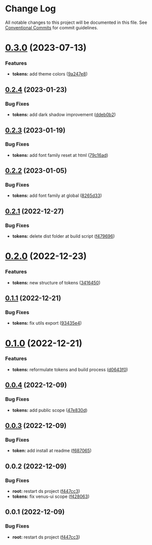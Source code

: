 # Change Log

All notable changes to this project will be documented in this file.
See [Conventional Commits](https://conventionalcommits.org) for commit guidelines.

# [0.3.0](https://github.com/rcasachi/venus/compare/@venusui/tokens@0.2.4...@venusui/tokens@0.3.0) (2023-07-13)

### Features

- **tokens:** add theme colors ([9a247e8](https://github.com/rcasachi/venus/commit/9a247e8ea0b5755c1fe328fd7bc9a7320cd43a1a))

## [0.2.4](https://github.com/rcasachi/venus/compare/@venusui/tokens@0.2.3...@venusui/tokens@0.2.4) (2023-01-23)

### Bug Fixes

- **tokens:** add dark shadow improvement ([ddeb0b2](https://github.com/rcasachi/venus/commit/ddeb0b2b5c6d1d9f2c43bb7a425271b9bdc184d1))

## [0.2.3](https://github.com/rcasachi/venus/compare/@venusui/tokens@0.2.2...@venusui/tokens@0.2.3) (2023-01-19)

### Bug Fixes

- **tokens:** add font family reset at html ([79c16ad](https://github.com/rcasachi/venus/commit/79c16ad8dca5a8fefb508c090fe90acfd115a115))

## [0.2.2](https://github.com/rcasachi/venus/compare/@venusui/tokens@0.2.1...@venusui/tokens@0.2.2) (2023-01-05)

### Bug Fixes

- **tokens:** add font family at global ([8265d33](https://github.com/rcasachi/venus/commit/8265d331234b89d9a3ac028c1e9ea357d5a36945))

## [0.2.1](https://github.com/rcasachi/venus/compare/@venusui/tokens@0.2.0...@venusui/tokens@0.2.1) (2022-12-27)

### Bug Fixes

- **tokens:** delete dist folder at build script ([f479696](https://github.com/rcasachi/venus/commit/f479696d21f60cbe7a847756d7edb916e2462699))

# [0.2.0](https://github.com/rcasachi/venus/compare/@venusui/tokens@0.1.1...@venusui/tokens@0.2.0) (2022-12-23)

### Features

- **tokens:** new structure of tokens ([3416450](https://github.com/rcasachi/venus/commit/34164507688cdb46819f9d93add279acdce3559f))

## [0.1.1](https://github.com/rcasachi/venus/compare/@venusui/tokens@0.1.0...@venusui/tokens@0.1.1) (2022-12-21)

### Bug Fixes

- **tokens:** fix utils export ([93435e4](https://github.com/rcasachi/venus/commit/93435e47eca3d3586b4ce57ff0cc23ab17dd203b))

# [0.1.0](https://github.com/rcasachi/venus/compare/@venusui/tokens@0.0.4...@venusui/tokens@0.1.0) (2022-12-21)

### Features

- **tokens:** reformulate tokens and build process ([d0643f0](https://github.com/rcasachi/venus/commit/d0643f092fcab8f0d395ed0f0f3c363dfe1887b9))

## [0.0.4](https://github.com/rcasachi/venus/compare/@venusui/tokens@0.0.3...@venusui/tokens@0.0.4) (2022-12-09)

### Bug Fixes

- **tokens:** add public scope ([47e830d](https://github.com/rcasachi/venus/commit/47e830d39ab43bb35401fe70f82624f9c8c0982a))

## [0.0.3](https://github.com/rcasachi/venus/compare/@venusui/tokens@0.0.2...@venusui/tokens@0.0.3) (2022-12-09)

### Bug Fixes

- **token:** add install at readme ([f687065](https://github.com/rcasachi/venus/commit/f6870652e6fb826d2e1f5689fae156011d74db2a))

## 0.0.2 (2022-12-09)

### Bug Fixes

- **root:** restart ds project ([f447cc3](https://github.com/rcasachi/venus/commit/f447cc3a7492141e253b7448287fe4f15bcab8eb))
- **tokens:** fix venus-ui scope ([f428063](https://github.com/rcasachi/venus/commit/f4280630461ea90704528622fa7487a1752f382a))

## 0.0.1 (2022-12-09)

### Bug Fixes

- **root:** restart ds project ([f447cc3](https://github.com/rcasachi/venus/commit/f447cc3a7492141e253b7448287fe4f15bcab8eb))
